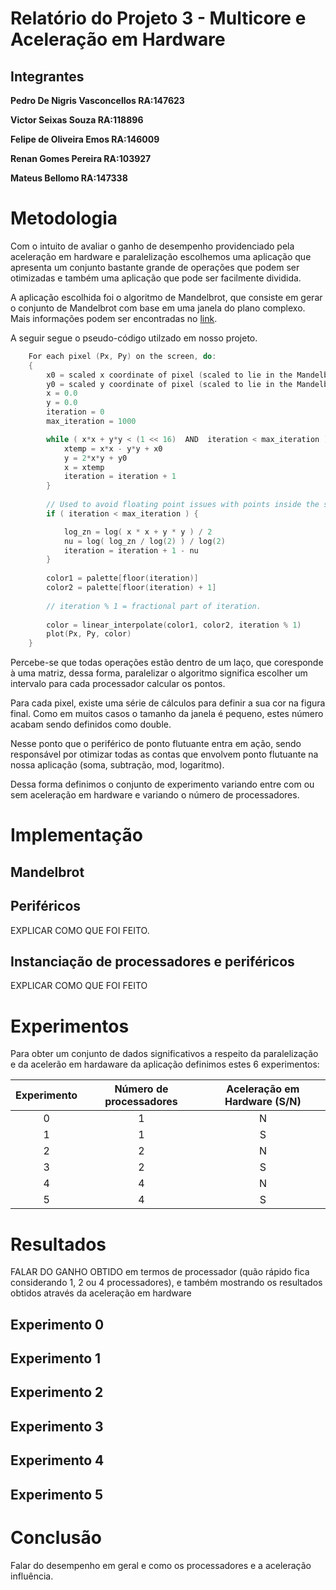 
# Relatório do Projeto 3 - Multicore e Aceleração em Hardware

## Integrantes

**Pedro De Nigris Vasconcellos RA:147623**

**Victor Seixas Souza RA:118896**

**Felipe de Oliveira Emos RA:146009**

**Renan Gomes Pereira RA:103927**

**Mateus Bellomo RA:147338**

# Metodologia

Com o intuito de avaliar o ganho de desempenho providenciado pela aceleração em hardware e paralelização escolhemos uma aplicação que apresenta um conjunto bastante grande de operações que podem ser otimizadas e também uma aplicação que pode ser facilmente dividida. 

A aplicação escolhida foi o algoritmo de Mandelbrot, que consiste em gerar o conjunto de Mandelbrot com base em uma janela do plano complexo. Mais informações podem ser encontradas no [link][1].

A seguir segue o pseudo-código utilzado em nosso projeto.

```c
	For each pixel (Px, Py) on the screen, do:
	{
  		x0 = scaled x coordinate of pixel (scaled to lie in the Mandelbrot X scale)
  		y0 = scaled y coordinate of pixel (scaled to lie in the Mandelbrot Y scale)
  		x = 0.0
	  	y = 0.0
  		iteration = 0
  		max_iteration = 1000

	  	while ( x*x + y*y < (1 << 16)  AND  iteration < max_iteration ) {
   			xtemp = x*x - y*y + x0
    		y = 2*x*y + y0
    		x = xtemp
			iteration = iteration + 1
  		}
  		
 		// Used to avoid floating point issues with points inside the set.
  		if ( iteration < max_iteration ) {

    		log_zn = log( x * x + y * y ) / 2
    		nu = log( log_zn / log(2) ) / log(2)
    		iteration = iteration + 1 - nu
  		}
  		
	  	color1 = palette[floor(iteration)]
  		color2 = palette[floor(iteration) + 1]
  		
  		// iteration % 1 = fractional part of iteration.
  		
  		color = linear_interpolate(color1, color2, iteration % 1)
  		plot(Px, Py, color)
	}
```
Percebe-se que todas operações estão dentro de um laço, que coresponde à uma matriz, dessa forma, paralelizar o algoritmo significa escolher um intervalo para cada processador calcular os pontos. 

Para cada pixel, existe uma série de cálculos para definir a sua cor na figura final. Como em muitos casos o tamanho da janela é pequeno, estes número acabam sendo definidos como double. 

Nesse ponto que o periférico de ponto flutuante entra em ação, sendo responsável por otimizar todas as contas que envolvem ponto flutuante na nossa aplicação (soma, subtração, mod, logaritmo).

Dessa forma definimos o conjunto de experimento variando entre com ou sem aceleração em hardware e variando o número de processadores.


# Implementação

## Mandelbrot

## Periféricos

EXPLICAR COMO QUE FOI FEITO. 

## Instanciação de processadores e periféricos

EXPLICAR COMO QUE FOI FEITO

# Experimentos

Para obter um conjunto de dados significativos a respeito da paralelização e da acelerão em hardaware da aplicação definimos estes 6 experimentos:

|Experimento|Número de processadores|Aceleração em Hardware (S/N)|
|:--:|:--:|:-------:|
|0| 1 | N|
|1| 1 | S|
|2| 2 | N|
|3| 2 | S|
|4| 4 | N|
|5 | 4 | S|

# Resultados

FALAR DO GANHO OBTIDO em termos de processador (quão rápido fica considerando 1, 2 ou 4 processadores), e também  mostrando os resultados obtidos através da aceleração em hardware

## Experimento 0

## Experimento 1

## Experimento 2

## Experimento 3

## Experimento 4

## Experimento 5

# Conclusão

Falar do desempenho em geral e como os processadores e a aceleração influência.

[1]: https://pt.wikipedia.org/wiki/Conjunto_de_Mandelbrot
